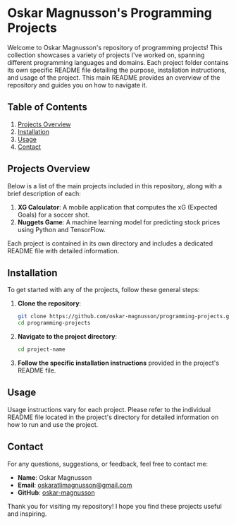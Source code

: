 # Oskar Magnusson's Programming Projects

Welcome to Oskar Magnusson's repository of programming projects! This collection showcases a variety of projects I've worked on, spanning different programming languages and domains. Each project folder contains its own specific README file detailing the purpose, installation instructions, and usage of the project. This main README provides an overview of the repository and guides you on how to navigate it.

## Table of Contents

1. [Projects Overview](#projects-overview)
2. [Installation](#installation)
3. [Usage](#usage)
4. [Contact](#contact)

## Projects Overview

Below is a list of the main projects included in this repository, along with a brief description of each:

1. **XG Calculator**: A mobile application that computes the xG (Expected Goals) for a soccer shot.
2. **Nuggets Game**: A machine learning model for predicting stock prices using Python and TensorFlow.

Each project is contained in its own directory and includes a dedicated README file with detailed information.

## Installation

To get started with any of the projects, follow these general steps:

1. **Clone the repository**:
    ```sh
    git clone https://github.com/oskar-magnusson/programming-projects.git
    cd programming-projects
    ```

2. **Navigate to the project directory**:
    ```sh
    cd project-name
    ```

3. **Follow the specific installation instructions** provided in the project's README file.

## Usage

Usage instructions vary for each project. Please refer to the individual README file located in the project's directory for detailed information on how to run and use the project.

## Contact

For any questions, suggestions, or feedback, feel free to contact me:

- **Name**: Oskar Magnusson
- **Email**: oskaratlimagnusson@gmail.com
- **GitHub**: [oskar-magnusson](https://github.com/oskar-magnusson)

Thank you for visiting my repository! I hope you find these projects useful and inspiring.

